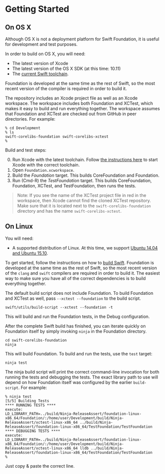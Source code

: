 # Getting Started

## On OS X

Although OS X is not a deployment platform for Swift Foundation, it is useful for development and test purposes.

In order to build on OS X, you will need:

* The latest version of Xcode
* The latest version of the OS X SDK (at this time: 10.11)
* The [current Swift toolchain](https://swift.org/download/#latest-development-snapshots).

Foundation is developed at the same time as the rest of Swift, so the most recent version of the compiler is required in order to build it.

The repository includes an Xcode project file as well as an Xcode workspace. The workspace includes both Foundation and XCTest, which makes it easy to build and run everything together. The workspace assumes that Foundation and XCTest are checked out from GitHub in peer directories. For example:

```
% cd Development
% ls
swift-corelibs-foundation swift-corelibs-xctest
%
```

Build and test steps:

0. Run Xcode with the latest toolchain. Follow [the instructions here](https://swift.org/download/#apple-platforms) to start Xcode with the correct toolchain.
0. Open `Foundation.xcworkspace`.
0. Build the _Foundation_ target. This builds CoreFoundation and Foundation.
0. Run (Cmd-R) the _TestFoundation_ target. This builds CoreFoundation, Foundation, XCTest, and TestFoundation, then runs the tests.

> Note: If you see the name of the XCTest project file in red in the workspace, then Xcode cannot find the cloned XCTest repository. Make sure that it is located next to the `swift-corelibs-foundation` directory and has the name `swift-corelibs-xctest`.

## On Linux

You will need:

* A supported distribution of Linux. At this time, we support [Ubuntu 14.04 and Ubuntu 15.10](http://www.ubuntu.com).

To get started, follow the instructions on how to [build Swift](https://github.com/apple/swift#building-swift). Foundation is developed at the same time as the rest of Swift, so the most recent version of the `clang` and `swift` compilers are required in order to build it. The easiest way to make sure you have all of the correct dependencies is to build everything together.

The default build script does not include Foundation. To build Foundation and XCTest as well, pass `--xctest --foundation` to the build script.

```
swift/utils/build-script --xctest --foundation -t
```

This will build and run the Foundation tests, in the Debug configuration.

After the complete Swift build has finished, you can iterate quickly on Foundation itself by simply invoking `ninja` in the Foundation directory.

```
cd swift-corelibs-foundation
ninja
```

This will build Foundation. To build and run the tests, use the `test` target:

```
ninja test
```

The ninja build script will print the correct command-line invocation for both running the tests and debugging the tests. The exact library path to use will depend on how Foundation itself was configured by the earlier `build-script`. For example:

```
% ninja test
[5/5] Building Tests
**** RUNNING TESTS ****
execute:
LD_LIBRARY_PATH=../build/Ninja-ReleaseAssert/foundation-linux-x86_64/Foundation/:/home/user/Development/build/Ninja-ReleaseAssert/xctest-linux-x86_64 ../build/Ninja-ReleaseAssert/foundation-linux-x86_64/TestFoundation/TestFoundation
**** DEBUGGING TESTS ****
execute:
LD_LIBRARY_PATH=../build/Ninja-ReleaseAssert/foundation-linux-x86_64/Foundation/:/home/user/Development/build/Ninja-ReleaseAssert/xctest-linux-x86_64 lldb ../build/Ninja-ReleaseAssert/foundation-linux-x86_64/TestFoundation/TestFoundation
%
```

Just copy & paste the correct line.
